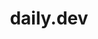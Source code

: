 ---
codehost: https://github.com/https://github.com/dailydotdev/daily
facebook: https://facebook.com/dailydotdev
instagram: https://instagram.com/dailydotdev
logohandle: dailydev
sort: daily
title: daily.dev
twitter: https://x.com/dailydotdev
website: https://daily.dev/
---